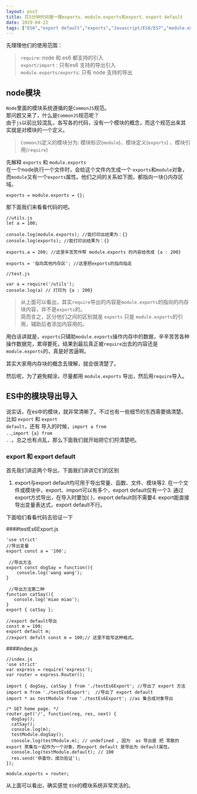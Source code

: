 ```yaml
---
layout: post
title: 花5分钟时间理一理exports、module.exports和export、export default		
date: 2019-04-22
tags: ["ES6","export default","exports","Javascript/ES6/ES7","module.exports","前端"]
---
```


<!-- wp:paragraph -->
先理理他们的使用范围：
<!-- /wp:paragraph -->

<!-- wp:quote -->
<blockquote class="wp-block-quote"><code>require</code>: node 和 es6 都支持的引入<br><code>export/import</code> : 只有es6 支持的导出引入<br><code>module.exports/exports</code>: 只有 node 支持的导出</blockquote>
<!-- /wp:quote -->

<!-- wp:heading -->
<h2 id="articleHeader1">node模块</h2>
<!-- /wp:heading -->

<!-- wp:paragraph -->
<code>Node</code>里面的模块系统遵循的是<code>CommonJS</code>规范。<br>那问题又来了，什么是<code>CommonJS</code>规范呢？<br>由于<code>js</code>以前比较混乱，各写各的代码，没有一个模块的概念，而这个规范出来其实就是对模块的一个定义。
<!-- /wp:paragraph -->

<!-- wp:quote -->
<blockquote class="wp-block-quote"><code>CommonJS</code>定义的模块分为: 模块标识(<code>module</code>)、模块定义(<code>exports</code>) 、模块引用(<code>require</code>)</blockquote>
<!-- /wp:quote -->

<!-- wp:paragraph -->
先解释&nbsp;<code>exports</code>&nbsp;和&nbsp;<code>module.exports</code><br>在一个node执行一个文件时，会给这个文件内生成一个&nbsp;<code>exports</code>和<code>module</code>对象，<br>而<code>module</code>又有一个<code>exports</code>属性。他们之间的关系如下图，都指向一块{}内存区域。
<!-- /wp:paragraph -->

<!-- wp:code -->
<pre class="wp-block-code"><code>exports = module.exports = {};</code></pre>
<!-- /wp:code -->

<!-- wp:paragraph -->
那下面我们来看看代码的吧。
<!-- /wp:paragraph -->

<!-- wp:code -->
<pre class="wp-block-code"><code>//utils.js
let a = 100;

console.log(module.exports); //能打印出结果为：{}
console.log(exports); //能打印出结果为：{}

exports.a = 200; //这里辛苦劳作帮 module.exports 的内容给改成 {a : 200}

exports = '指向其他内存区'; //这里把exports的指向指走

//test.js

var a = require('/utils');
console.log(a) // 打印为 {a : 200} </code></pre>
<!-- /wp:code -->

<!-- wp:quote -->
<blockquote class="wp-block-quote">从上面可以看出，其实<code>require</code>导出的内容是<code>module.exports</code>的指向的内存块内容，并不是<code>exports</code>的。<br>简而言之，区分他们之间的区别就是&nbsp;<code>exports</code>&nbsp;只是&nbsp;<code>module.exports</code>的引用，辅助后者添加内容用的。</blockquote>
<!-- /wp:quote -->

<!-- wp:paragraph -->
用白话讲就是，<code>exports</code>只辅助<code>module.exports</code>操作内存中的数据，辛辛苦苦各种操作数据完，累得要死，结果到最后真正被<code>require</code>出去的内容还是<code>module.exports</code>的，真是好苦逼啊。
<!-- /wp:paragraph -->

<!-- wp:paragraph -->
其实大家用内存块的概念去理解，就会很清楚了。
<!-- /wp:paragraph -->

<!-- wp:paragraph -->
然后呢，为了避免糊涂，尽量都用&nbsp;<code>module.exports</code>&nbsp;导出，然后用<code>require</code>导入。
<!-- /wp:paragraph -->

<!-- wp:heading -->
<h2 id="articleHeader2">ES中的模块导出导入</h2>
<!-- /wp:heading -->

<!-- wp:paragraph -->
说实话，在es中的模块，就非常清晰了。不过也有一些细节的东西需要搞清楚。<br>比如&nbsp;<code>export</code>&nbsp;和&nbsp;<code>export default</code>，还有 导入的时候，<code>import a from ..</code>,<code>import {a} from ..</code>，总之也有点乱，那么下面我们就开始把它们捋清楚吧。
<!-- /wp:paragraph -->

<!-- wp:heading {"level":3} -->
<h3 id="articleHeader3">export 和 export default</h3>
<!-- /wp:heading -->

<!-- wp:paragraph -->
首先我们讲这两个导出，下面我们讲讲它们的区别
<!-- /wp:paragraph -->

<!-- wp:list {"ordered":true} -->
1. export与export default均可用于导出常量、函数、文件、模块等2. 在一个文件或模块中，export、import可以有多个，export default仅有一个3. 通过export方式导出，在导入时要加{ }，export default则不需要4. export能直接导出变量表达式，export default不行。
<!-- /wp:list -->

<!-- wp:paragraph -->
下面咱们看看代码去验证一下
<!-- /wp:paragraph -->

<!-- wp:heading {"level":4} -->
####testEs6Export.js
<!-- /wp:heading -->

<!-- wp:code -->
<pre class="wp-block-code"><code>'use strict'
//导出变量
export const a = '100';  

 //导出方法
export const dogSay = function(){ 
    console.log('wang wang');
}

 //导出方法第二种
function catSay(){
   console.log('miao miao'); 
}
export { catSay };

//export default导出
const m = 100;
export default m; 
//export defult const m = 100;// 这里不能写这种格式。
</code></pre>
<!-- /wp:code -->

<!-- wp:heading {"level":4} -->
####index.js
<!-- /wp:heading -->

<!-- wp:code -->
<pre class="wp-block-code"><code>//index.js
'use strict'
var express = require('express');
var router = express.Router();

import { dogSay, catSay } from './testEs6Export'; //导出了 export 方法 
import m from './testEs6Export';  //导出了 export default 
import * as testModule from './testEs6Export'; //as 集合成对象导出

/* GET home page. */
router.get('/', function(req, res, next) {
  dogSay();
  catSay();
  console.log(m);
  testModule.dogSay();
  console.log(testModule.m); // undefined , 因为  as 导出是 把 零散的 export 聚集在一起作为一个对象，而export default 是导出为 default属性。
  console.log(testModule.default); // 100
  res.send('恭喜你，成功验证');
});

module.exports = router;</code></pre>
<!-- /wp:code -->

<!-- wp:paragraph -->
从上面可以看出，确实感觉&nbsp;<code>ES6</code>的模块系统非常灵活的。
<!-- /wp:paragraph -->		